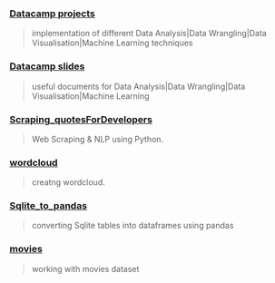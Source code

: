 ### **[Datacamp projects](https://github.com/negikaran7/Data_Science/tree/master/DataCamp%20Projects)**
>implementation of different Data Analysis|Data Wrangling|Data Visualisation|Machine Learning techniques 

### **[Datacamp slides](https://github.com/negikaran7/Data_Science/tree/master/Datacamp)**
>useful documents for Data Analysis|Data Wrangling|Data Visualisation|Machine Learning

### **[Scraping_quotesForDevelopers](https://github.com/negikaran7/Data_Science/blob/master/Scraping_quotesForDevelopers.ipynb)**
>Web Scraping & NLP using Python.

### **[wordcloud](https://github.com/negikaran7/Data_Science/tree/master/wordcloud)**
>creatng wordcloud.

### **[Sqlite_to_pandas](https://github.com/negikaran7/Data_Science/blob/master/Sqlite_to_pandas.ipynb)**
>converting Sqlite tables into dataframes using pandas

### **[movies](https://github.com/negikaran7/Data_Science/tree/master/movies)**
>working with movies dataset
